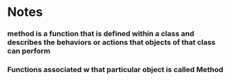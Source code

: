 # Notes 

### method is a function that is defined within a class and describes the behaviors or actions that objects of that class can perform

### Functions associated w that particular object is called Method